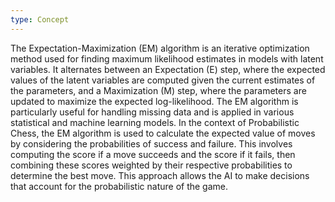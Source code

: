 ```yaml
---
type: Concept
---
```


The Expectation-Maximization (EM) algorithm is an iterative optimization method used for finding maximum likelihood estimates in models with latent variables. It alternates between an Expectation (E) step, where the expected values of the latent variables are computed given the current estimates of the parameters, and a Maximization (M) step, where the parameters are updated to maximize the expected log-likelihood. The EM algorithm is particularly useful for handling missing data and is applied in various statistical and machine learning models. In the context of Probabilistic Chess, the EM algorithm is used to calculate the expected value of moves by considering the probabilities of success and failure. This involves computing the score if a move succeeds and the score if it fails, then combining these scores weighted by their respective probabilities to determine the best move. This approach allows the AI to make decisions that account for the probabilistic nature of the game.